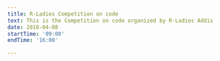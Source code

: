 ```yaml
---
title: R-Ladies Competition on code
text: This is the Competition on code organized by R-Ladies Addis
date: 2018-04-08
startTime: '09:00'
endTime: '16:00'

---
```


